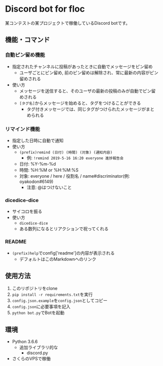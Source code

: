 # Discord bot for floc

某コンテストの某プロジェクトで稼働しているDiscord botです。

## 機能・コマンド

### 自動ピン留め機能

- 指定されたチャンネルに投稿があったときに自動でメッセージをピン留め
  - ユーザごとにピン留め, 前のピン留めは解除され、常に最新の内容がピン留めされる
- 使い方
  - メッセージを送信すると、そのユーザの最新の投稿のみが自動でピン留めされる
  - `[タグ名]`からメッセージを始めると、タグをつけることができる
    - タグ付きメッセージでは、同じタグがつけられたメッセージがまとめられる

### リマインド機能

- 指定した日時に自動で通知
- 使い方
  - `(prefix)remind (日付) (時間) (対象) (通知内容)`
    - 例: `!remind 2019-5-16 16:20 everyone 進捗報告会`
  - 日付: %Y-%m-%d
  - 時間: %H:%M or %H:%M:%S
  - 対象: everyone / here / 役割名 / name#discriminator(例: oyakodon#6149)
    - 注意: @はつけないこと

### dicedice-dice

- サイコロを振る
- 使い方
  - `dicedice-dice`
  - ある数列になるとリアクションで祝ってくれる

### README

- `(prefix)help`でconfig['readme']の内容が表示される
  - デフォルトはこのMarkdownへのリンク

## 使用方法

1. このリポジトリをclone
2. `pip install -r requirements.txt`を実行
3. `config.json.example`を`config.json`としてコピー
4. `config.json`に必要事項を記入
5. `python bot.py`でBotを起動

## 環境

- Python 3.6.6
  - 追加ライブラリ的な
    - discord.py
- さくらのVPSで稼働
